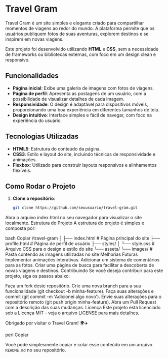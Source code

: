 # Travel Gram

Travel Gram é um site simples e elegante criado para compartilhar momentos de viagens ao redor do mundo. A plataforma permite que os usuários publiquem fotos de suas aventuras, explorem destinos e se inspirem em novas viagens.

Este projeto foi desenvolvido utilizando **HTML** e **CSS**, sem a necessidade de frameworks ou bibliotecas externas, com foco em um design clean e responsivo.

## Funcionalidades

- **Página inicial**: Exibe uma galeria de imagens com fotos de viagens.
- **Página de perfil**: Apresenta as postagens de um usuário, com a possibilidade de visualizar detalhes de cada imagem.
- **Responsividade**: O design é adaptável para dispositivos móveis, proporcionando uma boa experiência em diferentes tamanhos de tela.
- **Design intuitivo**: Interface simples e fácil de navegar, com foco na experiência do usuário.

## Tecnologias Utilizadas

- **HTML5**: Estrutura do conteúdo da página.
- **CSS3**: Estilo e layout do site, incluindo técnicas de responsividade e animações.
- **Flexbox**: Utilizado para construir layouts responsivos e alinhamentos flexíveis.

## Como Rodar o Projeto

1. **Clone o repositório**:
   ```bash
   git clone https://github.com/seuusuario/travel-gram.git
Abra o arquivo index.html no seu navegador para visualizar o site localmente.
Estrutura do Projeto
A estrutura do projeto é simples e composta por:

bash
Copiar
/travel-gram
│
├── index.html           # Página principal do site
├── profile.html         # Página de perfil de usuário
├── styles/
│   └── style.css        # Arquivo CSS para o design e estilo do site
└── assets/
    └── images/          # Pasta contendo as imagens utilizadas no site
Melhorias Futuras
Implementar animações interativas.
Adicionar um sistema de comentários para as fotos.
Criar uma página de busca para facilitar a descoberta de novas viagens e destinos.
Contribuindo
Se você deseja contribuir para este projeto, siga os passos abaixo:

Faça um fork deste repositório.
Crie uma nova branch para a sua funcionalidade (git checkout -b minha-feature).
Faça suas alterações e commit (git commit -m 'Adicionei algo novo').
Envie suas alterações para o repositório remoto (git push origin minha-feature).
Abra um Pull Request com a descrição das suas mudanças.
Licença
Este projeto está licenciado sob a Licença MIT - veja o arquivo LICENSE para mais detalhes.

Obrigado por visitar o Travel Gram! 🌍✈️

perl
Copiar

Você pode simplesmente copiar e colar esse conteúdo em um arquivo `README.md` no seu repositório.


